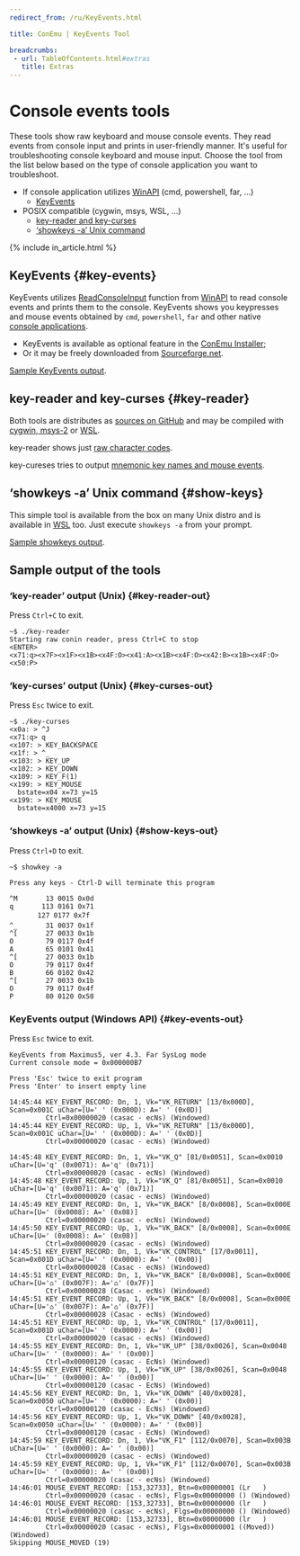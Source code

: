 ```yaml
---
redirect_from: /ru/KeyEvents.html

title: ConEmu | KeyEvents Tool

breadcrumbs:
 - url: TableOfContents.html#extras
   title: Extras
---
```


# Console events tools

These tools show raw keyboard and mouse console events.
They read events from console input and prints in user-friendly manner.
It's useful for troubleshooting console keyboard and mouse input.
Choose the tool from the list below based on the type of console application
you want to troubleshoot.

* If console application utilizes [WinAPI](WinApi.html) (cmd, powershell, far, ...)
  * [KeyEvents](#key-events)
* POSIX compatible (cygwin, msys, WSL, ...)
  * [key-reader and key-curses](#key-reader)
  * [‘showkeys -a’ Unix command](#show-keys)

{% include in_article.html %}


## KeyEvents  {#key-events}

KeyEvents utilizes [ReadConsoleInput](https://msdn.microsoft.com/en-us/library/windows/desktop/ms684961%28v=vs.85%29.aspx)
function from [WinAPI](WinApi.html) to read console events and prints them to the console.
KeyEvents shows you keypresses and mouse events obtained by `cmd`, `powershell`, `far`
and other native [console applications](ConsoleApplication.html).

* KeyEvents is available as optional feature in the [ConEmu Installer](VersionComparison.html#installer);
* Or it may be freely downloaded from [Sourceforge.net](https://sourceforge.net/projects/conemu/files/Tools/).

[Sample KeyEvents output](#key-events-out).


## key-reader and key-curses  {#key-reader}

Both tools are distributes as [sources on GitHub](https://github.com/Maximus5/key-reader)
and may be compiled with [cygwin, msys-2](CygwinMsys.html) or [WSL](wsl.html).

key-reader shows just [raw character codes](#key-reader-out).

key-cureses tries to output [mnemonic key names and mouse events](#key-curses-out).


## ‘showkeys -a’ Unix command  {#show-keys}

This simple tool is available from the box on many Unix distro
and is available in [WSL](wsl.html) too.
Just execute `showkeys -a` from your prompt.

[Sample showkeys output](#show-keys-out).
  

## Sample output of the tools

### ‘key-reader’ output (Unix)  {#key-reader-out}

Press `Ctrl+C` to exit.

~~~
~$ ./key-reader
Starting raw conin reader, press Ctrl+C to stop
<ENTER>
<x71:q><x7F><x1F><x1B><x4F:O><x41:A><x1B><x4F:O><x42:B><x1B><x4F:O><x50:P>
~~~


### ‘key-curses’ output (Unix)  {#key-curses-out}

Press `Esc` twice to exit.

~~~
~$ ./key-curses
<x0a: > ^J
<x71:q> q
<x107: > KEY_BACKSPACE
<x1f: > ^_
<x103: > KEY_UP
<x102: > KEY_DOWN
<x109: > KEY_F(1)
<x199: > KEY_MOUSE
  bstate=x04 x=73 y=15
<x199: > KEY_MOUSE
  bstate=x4000 x=73 y=15
~~~


### ‘showkeys -a’ output (Unix)  {#show-keys-out}

Press `Ctrl+D` to exit.

~~~
~$ showkey -a

Press any keys - Ctrl-D will terminate this program

^M       13 0015 0x0d
q       113 0161 0x71
       127 0177 0x7f
^_       31 0037 0x1f
^[       27 0033 0x1b
O        79 0117 0x4f
A        65 0101 0x41
^[       27 0033 0x1b
O        79 0117 0x4f
B        66 0102 0x42
^[       27 0033 0x1b
O        79 0117 0x4f
P        80 0120 0x50
~~~

### KeyEvents output (Windows API)  {#key-events-out}

Press `Esc` twice to exit.

~~~
KeyEvents from Maximus5, ver 4.3. Far SysLog mode
Current console mode = 0x000000B7

Press 'Esc' twice to exit program
Press 'Enter' to insert empty line

14:45:44 KEY_EVENT_RECORD: Dn, 1, Vk="VK_RETURN" [13/0x000D], Scan=0x001C uChar=[U=' ' (0x000D): A=' ' (0x0D)]
         Ctrl=0x00000020 (casac - ecNs) (Windowed)
14:45:44 KEY_EVENT_RECORD: Up, 1, Vk="VK_RETURN" [13/0x000D], Scan=0x001C uChar=[U=' ' (0x000D): A=' ' (0x0D)]
         Ctrl=0x00000020 (casac - ecNs) (Windowed)

14:45:48 KEY_EVENT_RECORD: Dn, 1, Vk="VK_Q" [81/0x0051], Scan=0x0010 uChar=[U='q' (0x0071): A='q' (0x71)]
         Ctrl=0x00000020 (casac - ecNs) (Windowed)
14:45:48 KEY_EVENT_RECORD: Up, 1, Vk="VK_Q" [81/0x0051], Scan=0x0010 uChar=[U='q' (0x0071): A='q' (0x71)]
         Ctrl=0x00000020 (casac - ecNs) (Windowed)
14:45:49 KEY_EVENT_RECORD: Dn, 1, Vk="VK_BACK" [8/0x0008], Scan=0x000E uChar=[U=' (0x0008): A=' (0x08)]
         Ctrl=0x00000020 (casac - ecNs) (Windowed)
14:45:50 KEY_EVENT_RECORD: Up, 1, Vk="VK_BACK" [8/0x0008], Scan=0x000E uChar=[U=' (0x0008): A=' (0x08)]
         Ctrl=0x00000020 (casac - ecNs) (Windowed)
14:45:51 KEY_EVENT_RECORD: Dn, 1, Vk="VK_CONTROL" [17/0x0011], Scan=0x001D uChar=[U=' ' (0x0000): A=' ' (0x00)]
         Ctrl=0x00000028 (Casac - ecNs) (Windowed)
14:45:51 KEY_EVENT_RECORD: Dn, 1, Vk="VK_BACK" [8/0x0008], Scan=0x000E uChar=[U='⌂' (0x007F): A='⌂' (0x7F)]
         Ctrl=0x00000028 (Casac - ecNs) (Windowed)
14:45:51 KEY_EVENT_RECORD: Up, 1, Vk="VK_BACK" [8/0x0008], Scan=0x000E uChar=[U='⌂' (0x007F): A='⌂' (0x7F)]
         Ctrl=0x00000028 (Casac - ecNs) (Windowed)
14:45:51 KEY_EVENT_RECORD: Up, 1, Vk="VK_CONTROL" [17/0x0011], Scan=0x001D uChar=[U=' ' (0x0000): A=' ' (0x00)]
         Ctrl=0x00000020 (casac - ecNs) (Windowed)
14:45:55 KEY_EVENT_RECORD: Dn, 1, Vk="VK_UP" [38/0x0026], Scan=0x0048 uChar=[U=' ' (0x0000): A=' ' (0x00)]
         Ctrl=0x00000120 (casac - EcNs) (Windowed)
14:45:55 KEY_EVENT_RECORD: Up, 1, Vk="VK_UP" [38/0x0026], Scan=0x0048 uChar=[U=' ' (0x0000): A=' ' (0x00)]
         Ctrl=0x00000120 (casac - EcNs) (Windowed)
14:45:56 KEY_EVENT_RECORD: Dn, 1, Vk="VK_DOWN" [40/0x0028], Scan=0x0050 uChar=[U=' ' (0x0000): A=' ' (0x00)]
         Ctrl=0x00000120 (casac - EcNs) (Windowed)
14:45:56 KEY_EVENT_RECORD: Up, 1, Vk="VK_DOWN" [40/0x0028], Scan=0x0050 uChar=[U=' ' (0x0000): A=' ' (0x00)]
         Ctrl=0x00000120 (casac - EcNs) (Windowed)
14:45:59 KEY_EVENT_RECORD: Dn, 1, Vk="VK_F1" [112/0x0070], Scan=0x003B uChar=[U=' ' (0x0000): A=' ' (0x00)]
         Ctrl=0x00000020 (casac - ecNs) (Windowed)
14:45:59 KEY_EVENT_RECORD: Up, 1, Vk="VK_F1" [112/0x0070], Scan=0x003B uChar=[U=' ' (0x0000): A=' ' (0x00)]
         Ctrl=0x00000020 (casac - ecNs) (Windowed)
14:46:01 MOUSE_EVENT_RECORD: [153,32733], Btn=0x00000001 (Lr   )
         Ctrl=0x00000020 (casac - ecNs), Flgs=0x00000000 () (Windowed)
14:46:01 MOUSE_EVENT_RECORD: [153,32733], Btn=0x00000000 (lr   )
         Ctrl=0x00000020 (casac - ecNs), Flgs=0x00000000 () (Windowed)
14:46:01 MOUSE_EVENT_RECORD: [153,32733], Btn=0x00000000 (lr   )
         Ctrl=0x00000020 (casac - ecNs), Flgs=0x00000001 ((Moved)) (Windowed)
Skipping MOUSE_MOVED (19)
~~~
